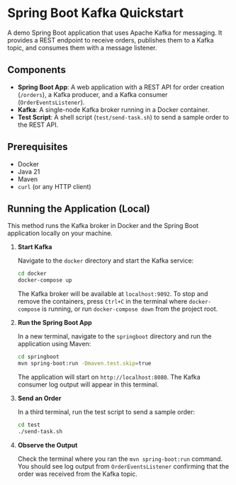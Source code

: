 # Spring Boot Kafka Quickstart

A demo Spring Boot application that uses Apache Kafka for messaging. It provides a REST endpoint to receive orders, publishes them to a Kafka topic, and consumes them with a message listener.

## Components

- **Spring Boot App**: A web application with a REST API for order creation (`/orders`), a Kafka producer, and a Kafka consumer (`OrderEventsListener`).
- **Kafka**: A single-node Kafka broker running in a Docker container.
- **Test Script**: A shell script (`test/send-task.sh`) to send a sample order to the REST API.

## Prerequisites

- Docker
- Java 21
- Maven
- `curl` (or any HTTP client)

## Running the Application (Local)

This method runs the Kafka broker in Docker and the Spring Boot application locally on your machine.

1.  **Start Kafka**

    Navigate to the `docker` directory and start the Kafka service:

    ```bash
    cd docker
    docker-compose up
    ```

    The Kafka broker will be available at `localhost:9092`.
    To stop and remove the containers, press `Ctrl+C` in the terminal where `docker-compose` is running, or run `docker-compose down` from the project root.

2.  **Run the Spring Boot App**

    In a new terminal, navigate to the `springboot` directory and run the application using Maven:

    ```bash
    cd springboot
    mvn spring-boot:run -Dmaven.test.skip=true
    ```

    The application will start on `http://localhost:8080`. The Kafka consumer log output will appear in this terminal.

3.  **Send an Order**

    In a third terminal, run the test script to send a sample order:

    ```bash
    cd test
    ./send-task.sh
    ```

4.  **Observe the Output**

    Check the terminal where you ran the `mvn spring-boot:run` command. You should see log output from `OrderEventsListener` confirming that the order was received from the Kafka topic.
